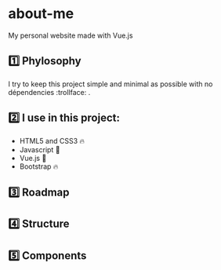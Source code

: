 # about-me
My personal website made with Vue.js

## :one: Phylosophy
I try to keep this project simple and minimal as possible with no dépendencies :trollface: .

## :two: I use in this project:
- HTML5 and CSS3 :fire:
- Javascript :muscle:
- Vue.js :telescope:
- Bootstrap :fire:

## :three: Roadmap

## :four: Structure

## :five: Components
